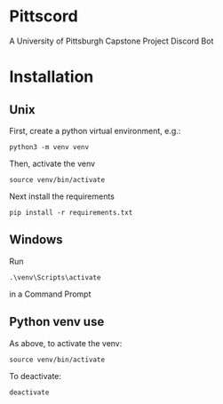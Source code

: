 # Pittscord
A University of Pittsburgh Capstone Project Discord Bot

# Installation
## Unix
First, create a python virtual environment, e.g.:
```
python3 -m venv venv
```
Then, activate the venv
```
source venv/bin/activate
```
Next install the requirements
```
pip install -r requirements.txt
```

## Windows
Run
```
.\venv\Scripts\activate
```
in a Command Prompt

## Python venv use
As above, to activate the venv:
```
source venv/bin/activate
```
To deactivate:
```
deactivate
```